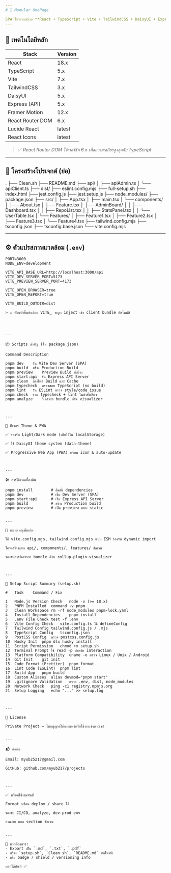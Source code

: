 ```yaml
---
# 🚀 Modular OnePage

SPA โปรเจกต์ด้วย **React + TypeScript + Vite + TailwindCSS + DaisyUI + Express + Framer Motion**
---
```


## 🔧 เทคโนโลยีหลัก

| Stack            | Version |
| ---------------- | ------- |
| React            | 18.x    |
| TypeScript       | 5.x     |
| Vite             | 7.x     |
| TailwindCSS      | 3.x     |
| DaisyUI          | 5.x     |
| Express (API)    | 5.x     |
| Framer Motion    | 12.x    |
| React Router DOM | 6.x     |
| Lucide React     | latest  |
| React Icons      | latest  |

> ✅ _React Router DOM ใช้เวอร์ชัน 6.x เพื่อความเสถียรสูงสุดกับ TypeScript_

---

## 📁 โครงสร้างโปรเจกต์ (ย่อ)

. ├── Clean.sh ├── README.md ├── api/ │ ├── apiAdmin.ts │ └── apiClient.ts ├── dist/ ├── eslint.config.mjs ├── full-setup.sh ├── index.html ├── jest.config.js ├── jest.setup.js ├── node_modules/ ├── package.json ├── src/ │ ├── App.tsx │ ├── main.tsx │ └── components/ │ ├── About.tsx │ ├── Feature.tsx │ ├── AdminBoard/ │ │ ├── Dashboard.tsx │ │ ├── RepoList.tsx │ │ ├── StatsPanel.tsx │ │ └── UserTable.tsx │ └── Features/ │ ├── Feature1.tsx │ ├── Feature2.tsx │ ├── Feature3.tsx │ └── Feature4.tsx ├── tailwind.config.mjs ├── tsconfig.json ├── tsconfig.base.json └── vite.config.mjs

---

## ⚙️ ตัวแปรสภาพแวดล้อม (`.env`)

```env
PORT=3000
NODE_ENV=development

VITE_API_BASE_URL=http://localhost:3000/api
VITE_DEV_SERVER_PORT=5173
VITE_PREVIEW_SERVER_PORT=4173

VITE_OPEN_BROWSER=true
VITE_OPEN_REPORT=true

VITE_BUILD_OUTDIR=dist

> ⚠️ ตัวแปรขึ้นต้นด้วย VITE_ จะถูก inject เข้า client bundle อัตโนมัติ




---

📦 Scripts สำคัญ (ใน package.json)

Command	Description

pnpm dev	รัน Vite Dev Server (SPA)
pnpm build	สร้าง Production Build
pnpm preview	Preview Build ที่สร้าง
pnpm start:api	รัน Express API Server
pnpm clean	ล้างไฟล์ Build และ Cache
pnpm typecheck	ตรวจสอบ TypeScript (no build)
pnpm lint	รัน ESLint ตรวจ style/code issue
pnpm check	รวม typecheck + lint ในคำสั่งเดียว
pnpm analyze	วิเคราะห์ bundle ผ่าน visualizer



---

🌙 ฟีเจอร์ Theme & PWA

✅ รองรับ Light/Dark mode (เก็บไว้ใน localStorage)

✅ ใช้ DaisyUI theme system (data-theme)

✅ Progressive Web App (PWA) พร้อม icon & auto-update



---

🛠 การใช้งานเบื้องต้น

pnpm install        # ติดตั้ง dependencies
pnpm dev            # เริ่ม Dev Server (SPA)
pnpm start:api      # เริ่ม Express API Server
pnpm build          # สร้าง Production build
pnpm preview        # เปิด preview แบบ static


---

🧠 หมายเหตุเพิ่มเติม

ใช้ vite.config.mjs, tailwind.config.mjs แบบ ESM รองรับ dynamic import

โครงสร้างแยก api/, components/, features/ ชัดเจน

รองรับการวิเคราะห์ bundle ด้วย rollup-plugin-visualizer



---

🔧 Setup Script Summary (setup.sh)

#	Task	Command / Fix

1	Node.js Version Check	node -v (>= 18.x)
2	PNPM Installed	command -v pnpm
3	Clean Workspace	rm -rf node_modules pnpm-lock.yaml
4	Install Dependencies	pnpm install
5	.env File Check	test -f .env
6	Vite Config Check	vite.config.ts ใช้ defineConfig
7	Tailwind Config	tailwind.config.js / .mjs
8	TypeScript Config	tsconfig.json
9	PostCSS Config	ตรวจ postcss.config.js
10	Husky Init	pnpm dlx husky install
11	Script Permission	chmod +x setup.sh
12	Terminal Prompt	ใช้ read -p สำหรับ interaction
13	Platform Compatibility	uname -o ตรวจ Linux / Unix / Android
14	Git Init	git init
15	Code Format (Prettier)	pnpm format
16	Lint Code (ESLint)	pnpm lint
17	Build App	pnpm build
18	Custom Aliases	alias devmod="pnpm start"
19	.gitignore Validation	ตรวจ .env, dist, node_modules
20	Network Check	ping -c1 registry.npmjs.org
21	Setup Logging	echo "..." >> setup.log



---

📄 License

Private Project — ไม่อนุญาตให้เผยแพร่หรือใช้งานเชิงพาณิชย์


---

📬 ติดต่อ

Email: myub25217@gmail.com

GitHub: github.com/myub217/projects



---

✅ พร้อมใช้งานทันที

Format พร้อม deploy / share ได้

รองรับ CI/CD, analyze, dev-prod env

อ่านง่าย แยก section ชัดเจน


---

📌 หากต้องการ:
- Export เป็น `.md`, `.txt`, `.pdf`
- สร้าง `setup.sh`, `Clean.sh`, `README.md` อัตโนมัติ
- เพิ่ม badge / shield / versioning info

บอกได้ทันที ✅

```
